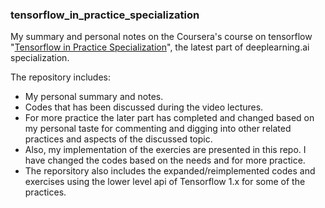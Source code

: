 ### tensorflow_in_practice_specialization

My summary and personal notes on the Coursera's course on tensorflow "[Tensorflow in Practice Specialization](https://www.coursera.org/learn/introduction-tensorflow/home/welcome)", the latest part of deeplearning.ai specialization.  

The repository includes:
- My personal summary and notes.
- Codes that has been discussed during the video lectures.
- For more practice the later part has completed and changed based on my personal taste for commenting and digging into other related practices  and aspects of the discussed topic.
- Also, my implementation of the exercies are presented in this repo. I have changed the codes based on the needs and for more practice. 
- The reporsitory also includes the expanded/reimplemented codes and exercises using the lower level api of Tensorflow 1.x for some of the practices. 
